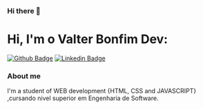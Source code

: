 ### Hi there 👋
# Hi, I'm  o Valter Bonfim Dev:

[![Github Badge](https://img.shields.io/badge/-Github-000?style=flat-square&logo=Github&logoColor=white&link=https://github.com/Valterbonfim)]( https://github.com/Valterbonfim/valterbonfim)
[![Linkedin Badge](https://img.shields.io/badge/-LinkedIn-blue?style=flat-square&logo=Linkedin&logoColor=white&link=https://www.linkedin.com/in/valterbonfim/)](https://www.linkedin.com/in/valter-bonfim-071b64142///)

### About me
I'm a student of WEB development {HTML, CSS and JAVASCRIPT} ,cursando nivel superior  em Engenharia de Software.
